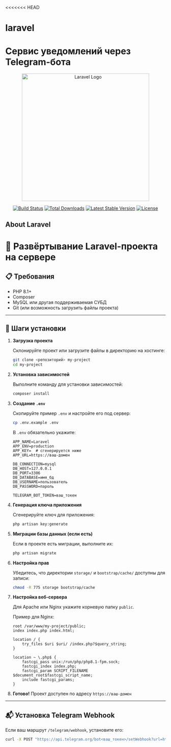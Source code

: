 <<<<<<< HEAD
# laravel
Сервис уведомлений через Telegram-бота
=======
<p align="center"><a href="https://laravel.com" target="_blank"><img src="https://raw.githubusercontent.com/laravel/art/master/logo-lockup/5%20SVG/2%20CMYK/1%20Full%20Color/laravel-logolockup-cmyk-red.svg" width="400" alt="Laravel Logo"></a></p>

<p align="center">
<a href="https://github.com/laravel/framework/actions"><img src="https://github.com/laravel/framework/workflows/tests/badge.svg" alt="Build Status"></a>
<a href="https://packagist.org/packages/laravel/framework"><img src="https://img.shields.io/packagist/dt/laravel/framework" alt="Total Downloads"></a>
<a href="https://packagist.org/packages/laravel/framework"><img src="https://img.shields.io/packagist/v/laravel/framework" alt="Latest Stable Version"></a>
<a href="https://packagist.org/packages/laravel/framework"><img src="https://img.shields.io/packagist/l/laravel/framework" alt="License"></a>
</p>

## About Laravel

# 🚀 Развёртывание Laravel-проекта на сервере

## 📋 Требования

- PHP 8.1+
- Composer
- MySQL или другая поддерживаемая СУБД
- Git (или возможность загрузить файлы проекта)

---

## 🔧 Шаги установки

1. **Загрузка проекта**

   Склонируйте проект или загрузите файлы в директорию на хостинге:

   ```bash
   git clone <репозиторий> my-project
   cd my-project
   ```

2. **Установка зависимостей**

   Выполните команду для установки зависимостей:

   ```bash
   composer install
   ```

3. **Создание `.env`**

   Скопируйте пример `.env` и настройте его под сервер:

   ```bash
   cp .env.example .env
   ```

   В `.env` обязательно укажите:

   ```
   APP_NAME=Laravel
   APP_ENV=production
   APP_KEY=  # сгенерируется ниже
   APP_URL=https://ваш-домен

   DB_CONNECTION=mysql
   DB_HOST=127.0.0.1
   DB_PORT=3306
   DB_DATABASE=имя_бд
   DB_USERNAME=пользователь
   DB_PASSWORD=пароль

   TELEGRAM_BOT_TOKEN=ваш_токен
   ```

4. **Генерация ключа приложения**

   Сгенерируйте ключ для приложения:

   ```bash
   php artisan key:generate
   ```

5. **Миграции базы данных (если есть)**

   Если в проекте есть миграции, выполните их:

   ```bash
   php artisan migrate
   ```

6. **Настройка прав**

   Убедитесь, что директории `storage/` и `bootstrap/cache/` доступны для записи:

   ```bash
   chmod -R 775 storage bootstrap/cache
   ```

7. **Настройка веб-сервера**

   Для Apache или Nginx укажите корневую папку `public`.

   Пример для Nginx:

   ```nginx
   root /var/www/my-project/public;
   index index.php index.html;

   location / {
       try_files $uri $uri/ /index.php?$query_string;
   }

   location ~ \.php$ {
       fastcgi_pass unix:/run/php/php8.1-fpm.sock;
       fastcgi_index index.php;
       fastcgi_param SCRIPT_FILENAME $document_root$fastcgi_script_name;
       include fastcgi_params;
   }
   ```

8. **Готово!**
   Проект доступен по адресу `https://ваш-домен`

---

## 📬 Установка Telegram Webhook

Если ваш маршрут `/telegram/webhook`, установите его:

```bash
curl -X POST "https://api.telegram.org/bot<ваш_токен>/setWebhook?url=https://ваш-домен/telegram/webhook"
```



